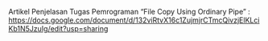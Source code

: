 Artikel Penjelasan Tugas Pemrograman “File Copy Using Ordinary Pipe” : 
https://docs.google.com/document/d/132viRtvX16c1ZujmjrCTmcQivzjElKLciKb1N5JzuIg/edit?usp=sharing
